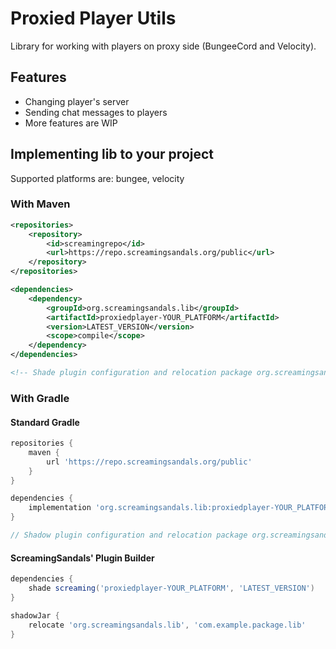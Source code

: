 # Proxied Player Utils
Library for working with players on proxy side (BungeeCord and Velocity).

## Features
* Changing player's server
* Sending chat messages to players
* More features are WIP

## Implementing lib to your project

Supported platforms are: bungee, velocity

### With Maven
```xml
<repositories>
    <repository>
        <id>screamingrepo</id>
        <url>https://repo.screamingsandals.org/public</url>
    </repository>
</repositories>

<dependencies>
    <dependency>
        <groupId>org.screamingsandals.lib</groupId>
        <artifactId>proxiedplayer-YOUR_PLATFORM</artifactId>
        <version>LATEST_VERSION</version>
        <scope>compile</scope>
    </dependency>
</dependencies>

<!-- Shade plugin configuration and relocation package org.screamingsandals.lib to your own package -->
```

### With Gradle

#### Standard Gradle
```groovy
repositories {
    maven { 
        url 'https://repo.screamingsandals.org/public' 
    }
}

dependencies {
    implementation 'org.screamingsandals.lib:proxiedplayer-YOUR_PLATFORM:LATEST_VERSION_HERE'
}

// Shadow plugin configuration and relocation package org.screamingsandals.lib to your own package
```

#### ScreamingSandals' Plugin Builder
```groovy
dependencies {
    shade screaming('proxiedplayer-YOUR_PLATFORM', 'LATEST_VERSION')
}

shadowJar {
    relocate 'org.screamingsandals.lib', 'com.example.package.lib'
}
```





